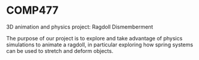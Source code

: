 # COMP477
3D animation and physics project: Ragdoll Dismemberment

The purpose of our project is to explore and take advantage of physics simulations to animate a ragdoll, in particular exploring how spring systems can be used to stretch and deform objects.

